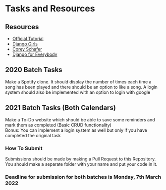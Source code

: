 # Tasks and Resources
## Resources
- [Official Tutorial](https://docs.djangoproject.com/en/3.0/intro/)
- [Django Girls](https://tutorial.djangogirls.org/en/)
- [Corey Schafer](https://www.youtube.com/playlist?list=PL-osiE80TeTtoQCKZ03TU5fNfx2UY6U4p)
- [Django for Everybody](https://www.youtube.com/watch?v=o0XbHvKxw7Y)

## 2020 Batch Tasks
Make a Spotify clone. It should display the number of times each time a song has been played and there should be an option to like a song. A login system should also be implemented with an option to login with google
## 2021 Batch Tasks (Both Calendars)
Make a To-Do website which should be able to save some reminders and mark them as completed (Basic CRUD functionality)  
Bonus: You can implement a login system as well but only if you have completed the original task  
### How To Submit
Submissions should be made by making a Pull Request to this Repository. You should make a separate folder with your name and put your code in it.

### Deadline for submission for both batches is Monday, 7th March 2022

